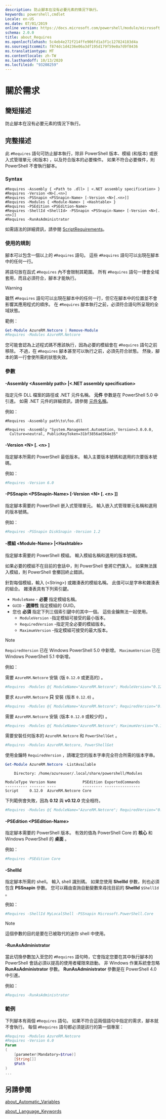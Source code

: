 ```yaml
---
description: 防止腳本在沒有必要元素的情況下執行。
keywords: powershell,cmdlet
Locale: en-US
ms.date: 07/01/2019
online version: https://docs.microsoft.com/powershell/module/microsoft.powershell.core/about/about_requires?view=powershell-7.1&WT.mc_id=ps-gethelp
schema: 2.0.0
title: about_Requires
ms.openlocfilehash: 5c4eb4e272f214ffe906fd1a3f1c127824183d4a
ms.sourcegitcommit: f874dc1d4236e06a3df195d179f59e0a7d9f8436
ms.translationtype: MT
ms.contentlocale: zh-TW
ms.lasthandoff: 10/13/2020
ms.locfileid: "93208259"
---
```

# <a name="about-requires"></a>關於需求

## <a name="short-description"></a>簡短描述
防止腳本在沒有必要元素的情況下執行。

## <a name="long-description"></a>完整描述

此 `#Requires` 語句可防止腳本執行，除非 PowerShell 版本、模組 (和版本) 或嵌入式管理單元 (和版本) ，以及符合版本的必要條件。 如果不符合必要條件，則 PowerShell 不會執行腳本。

### <a name="syntax"></a>Syntax

```
#Requires -Assembly { <Path to .dll> | <.NET assembly specification> }
#Requires -Version <N>[.<n>]
#Requires -PSSnapin <PSSnapin-Name> [-Version <N>[.<n>]]
#Requires -Modules { <Module-Name> | <Hashtable> }
#Requires -PSEdition <PSEdition-Name>
#Requires -ShellId <ShellId> -PSSnapin <PSSnapin-Name> [-Version <N>[.<n>]]
#Requires -RunAsAdministrator
```

如需語法的詳細資訊，請參閱 [ScriptRequirements](/dotnet/api/system.management.automation.language.scriptrequirements)。

### <a name="rules-for-use"></a>使用的規則

腳本可以包含一個以上的 `#Requires` 語句。 這些 `#Requires` 語句可以出現在腳本中的任何一行。

將語句放在函式 `#Requires` 內不會限制其範圍。 所有 `#Requires` 語句一律會全域套用，而且必須符合，腳本才能執行。

> [!WARNING]
> 雖然 `#Requires` 語句可以出現在腳本中的任何一行，但它在腳本中的位置並不會影響其應用程式的順序。 在 `#Requires` 腳本執行之前，必須符合語句所呈現的全域狀態。

範例：

```powershell
Get-Module AzureRM.Netcore | Remove-Module
#Requires -Modules AzureRM.Netcore
```

您可能會認為上述程式碼不應該執行，因為必要的模組會在 `#Requires` 語句之前移除。 不過，在 `#Requires` 腳本甚至可以執行之前，必須先符合狀態。 然後，腳本的第一行會使所需的狀態失效。

### <a name="parameters"></a>參數

#### <a name="-assembly-assembly-path--net-assembly-specification"></a>-Assembly \<Assembly path> |\<.NET assembly specification>

指定元件 DLL 檔案的路徑或 .NET 元件名稱。 **元件** 參數是在 PowerShell 5.0 中引進。 如需 .NET 元件的詳細資訊，請參閱 [元件名稱](/dotnet/standard/assembly/names)。

例如：

```
#Requires -Assembly path\to\foo.dll
```

```
#Requires -Assembly "System.Management.Automation, Version=3.0.0.0,
  Culture=neutral, PublicKeyToken=31bf3856ad364e35"
```

#### <a name="-version-nn"></a>-Version \<N\> [. \<n\> ]

指定腳本所需的 PowerShell 最低版本。 輸入主要版本號碼和選用的次要版本號碼。

例如：

```powershell
#Requires -Version 6.0
```

#### <a name="-pssnapin-pssnapin-name--version-nn"></a>-PSSnapin \<PSSnapin-Name\> [-Version \<N\> [. \<n\> ]]

指定腳本需要的 PowerShell 嵌入式管理單元。 輸入嵌入式管理單元名稱和選用的版本號碼。

例如：

```powershell
#Requires -PSSnapin DiskSnapin -Version 1.2
```

#### <a name="-modules-module-name--hashtable"></a>-模組 \<Module-Name\> |\<Hashtable\>

指定腳本需要的 PowerShell 模組。 輸入模組名稱和選用的版本號碼。

如果必要的模組不在目前的會話中，則 PowerShell 會將它們匯入。
如果無法匯入模組，則 PowerShell 會擲回終止錯誤。

針對每個模組，輸入 (\<String\>) 或雜湊表的模組名稱。 此值可以是字串和雜湊表的組合。 雜湊表具有下列索引鍵。

- `ModuleName` - **必要** 指定模組名稱。
- `GUID` - **選擇性** 指定模組的 GUID。
- 您也 **必須** 指定下列三個索引鍵中的其中一個。 這些金鑰無法一起使用。
  - `ModuleVersion` -指定模組可接受的最小版本。
  - `RequiredVersion` -指定完全必要的模組版本。
  - `MaximumVersion` -指定模組可接受的最大版本。

> [!NOTE]
> `RequiredVersion` 已在 Windows PowerShell 5.0 中新增。
> `MaximumVersion` 已在 Windows PowerShell 5.1 中新增。

例如：

需要 `AzureRM.Netcore` 安裝 (版 `0.12.0` 或更高的) 。

```powershell
#Requires -Modules @{ ModuleName="AzureRM.Netcore"; ModuleVersion="0.12.0" }
```

要求 `AzureRM.Netcore` **只** 安裝 (版本 `0.12.0`) 。

```powershell
#Requires -Modules @{ ModuleName="AzureRM.Netcore"; RequiredVersion="0.12.0" }
```

需要 `AzureRM.Netcore` 安裝 (版本 `0.12.0` 或較少的) 。

```powershell
#Requires -Modules @{ ModuleName="AzureRM.Netcore"; MaximumVersion="0.12.0" }
```

需要安裝任何版本的 `AzureRM.Netcore` 和 `PowerShellGet` 。

```powershell
#Requires -Modules AzureRM.Netcore, PowerShellGet
```

使用金鑰時 `RequiredVersion` ，請確定您的版本字串完全符合所需的版本字串。

```powershell
Get-Module AzureRM.Netcore -ListAvailable
```

```Output
    Directory: /home/azureuser/.local/share/powershell/Modules

ModuleType Version Name            PSEdition ExportedCommands
---------- ------- ----            --------- ----------------
Script     0.12.0  AzureRM.Netcore Core
```

下列範例會失敗，因為 **0.12** 與 **v0.12.0** 完全相符。

```powershell
#Requires -Modules @{ ModuleName="AzureRM.Netcore"; RequiredVersion="0.12" }
```

#### <a name="-psedition-psedition-name"></a>-PSEdition \<PSEdition-Name\>

指定腳本需要的 PowerShell 版本。 有效的值為 PowerShell Core 的 **核心** 和 Windows PowerShell 的 **桌面** 。

例如：

```powershell
#Requires -PSEdition Core
```

#### <a name="-shellid"></a>-ShellId

指定腳本所需的 shell。 輸入 shell 識別碼。 如果您使用 **ShellId** 參數，則也必須包含 **PSSnapin** 參數。
您可以藉由查詢自動變數來尋找目前的 **ShellId** `$ShellId` 。

例如：

```powershell
#Requires -ShellId MyLocalShell -PSSnapin Microsoft.PowerShell.Core
```

> [!NOTE]
> 這個參數的目的是要在已被取代的迷你 shell 中使用。

#### <a name="-runasadministrator"></a>-RunAsAdministrator

當此切換參數加入至您的 `#Requires` 語句時，它會指定您要在其中執行腳本的 PowerShell 會話必須以提高的使用者權限來啟動。 非 Windows 作業系統會忽略 **RunAsAdministrator** 參數。 **RunAsAdministrator** 參數是在 PowerShell 4.0 中引進。

例如：

```powershell
#Requires -RunAsAdministrator
```

### <a name="examples"></a>範例

下列腳本有兩個 `#Requires` 語句。 如果不符合這兩個語句中指定的需求，腳本就不會執行。 每個 `#Requires` 語句都必須是該行的第一個專案：

```powershell
#Requires -Modules AzureRM.Netcore
#Requires -Version 6.0
Param
(
    [parameter(Mandatory=$true)]
    [String[]]
    $Path
)
...
```

## <a name="see-also"></a>另請參閱

[about_Automatic_Variables](about_Automatic_Variables.md)

[about_Language_Keywords](about_Language_Keywords.md)


